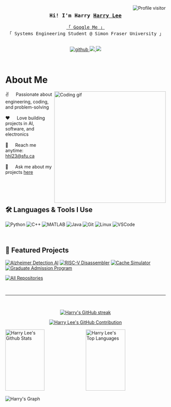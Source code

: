

<a href="https://komarev.com/ghpvc/?username=harryleee">
  <img align="right" src="https://komarev.com/ghpvc/?username=harryleee&label=Visitors&color=0e75b6&style=flat" alt="Profile visitor" />
</a>

<!-- Wakatime badge (optional if you use it) -->
<!-- [![wakatime](https://wakatime.com/badge/user/your-wakatime-id.svg)](https://wakatime.com/@your-wakatime-id) -->

<!-- Intro -->
<h3 align="center">
  <samp> Hi! I'm Harry
    <b><a target="_blank" href="[https://github.com/hrryy](https://github.com/hrryy)">Harry Lee</a></b>
  </samp>
</h3>

<p align="center"> 
  <samp>
    <a href="https://www.google.com/search?q=Harry+Lee+SFU">「 Google Me 」</a>
    <br>
    「 Systems Engineering Student @ Simon Fraser University 」
    <br>
    <br>
  </samp>
</p>

<p align="center">
 <a href="https://github.com/harryleee" target="blank">
  <img src="https://img.shields.io/badge/GitHub-181717?style=for-the-badge&logo=github&logoColor=white" alt="github" />
 </a>
 <a href="https://linkedin.com/in/harry-lee" target="_blank">
  <img src="https://img.shields.io/badge/LinkedIn-0077B5?style=for-the-badge&logo=linkedin&logoColor=white" />
 </a>
 <a href="mailto:hhl23@sfu.ca" target="_blank">
  <img src="https://img.shields.io/badge/Email-D14836?style=for-the-badge&logo=gmail&logoColor=white" />
 </a>
</p>

<br/>

# About Me

<p>
 <img align="right" width="350" src="/assets/programmer.gif" alt="Coding gif" />
  
 ✌️ &emsp; Passionate about engineering, coding, and problem-solving <br/><br/>
 ❤️ &emsp; Love building projects in AI, software, and electronics <br/><br/>
 📧 &emsp; Reach me anytime: hhl23@sfu.ca <br/><br/>
 💬 &emsp; Ask me about my projects [here](https://github.com/harryleee?tab=repositories)
</p>

<br/>
<br/>
<br/>

## 🛠️ Languages & Tools I Use

![Python](https://img.shields.io/badge/Python-3776AB?style=for-the-badge&logo=python&logoColor=white)
![C++](https://img.shields.io/badge/C++-00599C?style=for-the-badge&logo=cplusplus&logoColor=white)
![MATLAB](https://img.shields.io/badge/MATLAB-0076A8?style=for-the-badge&logo=mathworks&logoColor=white)
![Java](https://img.shields.io/badge/Java-ED8B00?style=for-the-badge&logo=openjdk&logoColor=white)
![Git](https://img.shields.io/badge/Git-F05032?style=for-the-badge&logo=git&logoColor=white)
![Linux](https://img.shields.io/badge/Linux-000000?style=for-the-badge&logo=linux&logoColor=white)
![VSCode](https://img.shields.io/badge/VSCode-0078d7?style=for-the-badge&logo=visualstudiocode&logoColor=white)

<br/>

## 🚀 Featured Projects

[![Alzheimer Detection AI](https://github-readme-stats.vercel.app/api/pin/?username=harryleee&repo=alzheimers-ai&border_color=7F3FBF&bg_color=0D1117&title_color=C9D1D9&text_color=8B949E&icon_color=7F3FBF)](https://github.com/harryleee/alzheimers-ai)
[![RISC-V Disassembler](https://github-readme-stats.vercel.app/api/pin/?username=harryleee&repo=riscv-disassembler&border_color=7F3FBF&bg_color=0D1117&title_color=C9D1D9&text_color=8B949E&icon_color=7F3FBF)](https://github.com/harryleee/riscv-disassembler)
[![Cache Simulator](https://github-readme-stats.vercel.app/api/pin/?username=harryleee&repo=cache-simulator&border_color=7F3FBF&bg_color=0D1117&title_color=C9D1D9&text_color=8B949E&icon_color=7F3FBF)](https://github.com/harryleee/cache-simulator)
[![Graduate Admission Program](https://github-readme-stats.vercel.app/api/pin/?username=harryleee&repo=grad-admission&border_color=7F3FBF&bg_color=0D1117&title_color=C9D1D9&text_color=8B949E&icon_color=7F3FBF)](https://github.com/harryleee/grad-admission)

<p align="left">
  <a href="https://github.com/harryleee?tab=repositories" target="_blank"><img alt="All Repositories" title="All Repositories" src="https://img.shields.io/badge/-All%20Repos-2962FF?style=for-the-badge&logo=koding&logoColor=white"/></a>
</p>

<br/>
<hr/>
<br/>

<p align="center">
  <a href="https://github.com/harryleee">
    <img src="https://github-readme-streak-stats.herokuapp.com/?user=harryleee&theme=radical&border=7F3FBF&background=0D1117" alt="Harry's GitHub streak"/>
  </a>
</p>

<p align="center">
  <a href="https://github.com/harryleee">
    <img src="https://github-profile-summary-cards.vercel.app/api/cards/profile-details?username=harryleee&theme=radical" alt="Harry Lee's GitHub Contribution"/>
  </a>
</p>

<a> 
  <a href="https://github.com/harryleee"><img alt="Harry Lee's Github Stats" src="https://denvercoder1-github-readme-stats.vercel.app/api?username=harryleee&show_icons=true&count_private=true&theme=react&border_color=7F3FBF&bg_color=0D1117&title_color=F85D7F&icon_color=F8D866" height="192px" width="49.5%"/></a>
  <a href="https://github.com/harryleee"><img alt="Harry Lee's Top Languages" src="https://denvercoder1-github-readme-stats.vercel.app/api/top-langs/?username=harryleee&langs_count=8&layout=compact&theme=react&border_color=7F3FBF&bg_color=0D1117&title_color=F85D7F&icon_color=F8D866" height="192px" width="49.5%"/></a>
  <br/>
</a>

![Harry's Graph](https://github-readme-activity-graph.vercel.app/graph?username=harryleee&custom_title=Harry%20Lee's%20GitHub%20Activity%20Graph&bg_color=0D1117&color=7F3FBF&line=7F3FBF&point=7F3FBF&area_color=FFFFFF&title_color=FFFFFF&area=true)
